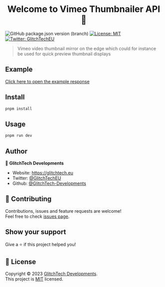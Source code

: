 <h1 align="center">Welcome to Vimeo Thumbnailer API 👋</h1>
<p>
  <img alt="GitHub package.json version (branch)" src="https://img.shields.io/github/package-json/v/GlitchTech-Developments/Vimeo-Thumbnailer-API/main">
  <a href="https://github.com/GlitchTech-Developments/Vimeo-Thumbnailer-API/blob/main/LICENCE" target="_blank">
    <img alt="License: MIT" src="https://img.shields.io/badge/License-MIT-yellow.svg" />
  </a>
  <a href="https://twitter.com/GlitchTechEU" target="_blank">
    <img alt="Twitter: GlitchTechEU" src="https://img.shields.io/twitter/follow/GlitchTechEU.svg?style=social" />
  </a>
</p>

> Vimeo video thumbnail mirror on the edge which could for instance be used for quick preview thumbnail displays

## Example

[Click here to open the example response](https://vimeo-thumbnailer-api.vercel.app/thumbnail/886933615/data?revalidate=true)

## Install

```sh
pnpm install
```

## Usage

```sh
pnpm run dev
```

## Author

👤 **GlitchTech Developments**

- Website: https://glitchtech.eu
- Twitter: [@GlitchTechEU](https://twitter.com/GlitchTechEU)
- Github: [@GlitchTech-Developments](https://github.com/GlitchTech-Developments)

## 🤝 Contributing

Contributions, issues and feature requests are welcome!<br />Feel free to check [issues page](https://github.com/GlitchTech-Developments/Vimeo-Thumbnailer-API/issues).

## Show your support

Give a ⭐️ if this project helped you!

## 📝 License

Copyright © 2023 [GlitchTech Developments](https://github.com/GlitchTech-Developments).<br />
This project is [MIT](https://github.com/GlitchTech-Developments/Vimeo-Thumbnailer-API/blob/main/LICENCE) licensed.
